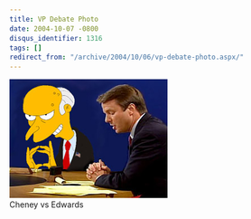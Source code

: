 ```yaml
---
title: VP Debate Photo
date: 2004-10-07 -0800
disqus_identifier: 1316
tags: []
redirect_from: "/archive/2004/10/06/vp-debate-photo.aspx/"
---
```


![](/images/vpdebate.jpg) \
Cheney vs Edwards

